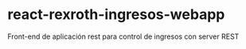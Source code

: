 # react-rexroth-ingresos-webapp
Front-end de aplicación rest para control de ingresos con server REST
